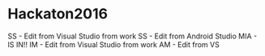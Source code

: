 # Hackaton2016
SS - Edit from Visual Studio from work
SS - Edit from Android Studio
MIA - IS IN!!
IM - Edit from Visual Studio from work
AM - Edit from VS